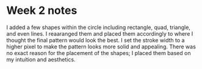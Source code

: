 # Week 2 notes

I added a few shapes within the circle including rectangle, quad, triangle, and even lines. I reaaranged them and placed them accordingly to where I thought the final pattern would look the best. I set the stroke width to a higher pixel to make the pattern looks more solid and appealing. There was no exact reason for the placement of the shapes; I placed them based on my intuition and aesthetics. 
